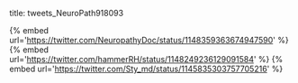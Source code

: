 title: tweets_NeuroPath918093

{% embed url='https://twitter.com/NeuropathyDoc/status/1148359363674947590' %}
{% embed url='https://twitter.com/hammerRH/status/1148249236129091584' %}
{% embed url='https://twitter.com/Sty_md/status/1145835303757705216' %}
